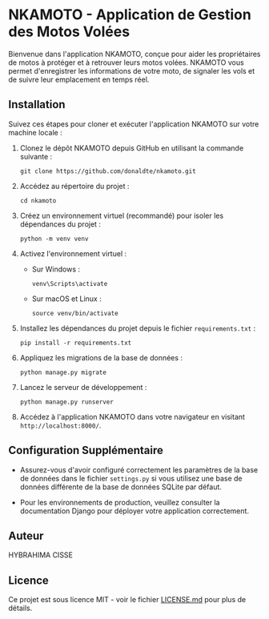 


# NKAMOTO - Application de Gestion des Motos Volées

Bienvenue dans l'application NKAMOTO, conçue pour aider les propriétaires de motos à protéger et à retrouver leurs motos volées. NKAMOTO vous permet d'enregistrer les informations de votre moto, de signaler les vols et de suivre leur emplacement en temps réel.

## Installation

Suivez ces étapes pour cloner et exécuter l'application NKAMOTO sur votre machine locale :

1. Clonez le dépôt NKAMOTO depuis GitHub en utilisant la commande suivante :

   ```shell
   git clone https://github.com/donaldte/nkamoto.git
   ```

2. Accédez au répertoire du projet :

   ```shell
   cd nkamoto
   ```

3. Créez un environnement virtuel (recommandé) pour isoler les dépendances du projet :

   ```shell
   python -m venv venv
   ```

4. Activez l'environnement virtuel :

   - Sur Windows :

     ```shell
     venv\Scripts\activate
     ```

   - Sur macOS et Linux :

     ```shell
     source venv/bin/activate
     ```

5. Installez les dépendances du projet depuis le fichier `requirements.txt` :

   ```shell
   pip install -r requirements.txt
   ```

6. Appliquez les migrations de la base de données :

   ```shell
   python manage.py migrate
   ```

7. Lancez le serveur de développement :

   ```shell
   python manage.py runserver
   ```

8. Accédez à l'application NKAMOTO dans votre navigateur en visitant `http://localhost:8000/`.

## Configuration Supplémentaire

- Assurez-vous d'avoir configuré correctement les paramètres de la base de données dans le fichier `settings.py` si vous utilisez une base de données différente de la base de données SQLite par défaut.

- Pour les environnements de production, veuillez consulter la documentation Django pour déployer votre application correctement.

## Auteur

HYBRAHIMA CISSE

## Licence

Ce projet est sous licence MIT - voir le fichier [LICENSE.md](LICENSE.md) pour plus de détails.
```
